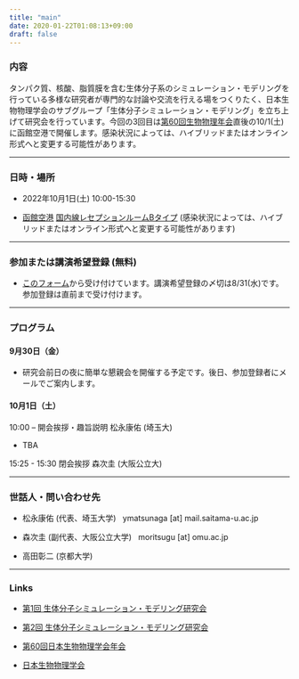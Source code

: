 ```yaml
---
title: "main"
date: 2020-01-22T01:08:13+09:00
draft: false
---
```


### 内容

タンパク質、核酸、脂質膜を含む生体分子系のシミュレーション・モデリングを行っている多様な研究者が専門的な討論や交流を行える場をつくりたく、日本生物物理学会のサブグループ「生体分子シミュレーション・モデリング」を立ち上げて研究会を行っています。今回の3回目は[第60回生物物理年会](https://www2.aeplan.co.jp/bsj2022/)直後の10/1(土)に函館空港で開催します。感染状況によっては、ハイブリッドまたはオンライン形式へと変更する可能性があります。

---

### 日時・場所

- 2022年10月1日(土) 10:00-15:30

- [函館空港](https://airport.ne.jp) [国内線レセプションルームBタイプ](https://airport.ne.jp/facility/reception_room/) 
  (感染状況によっては、ハイブリッドまたはオンライン形式へと変更する可能性があります)

---

### 参加または講演希望登録 (無料)

- [このフォーム](https://forms.office.com/r/PQZ8UPprJi)から受け付けています。講演希望登録の〆切は8/31(水)です。参加登録は直前まで受け付けます。

---

### プログラム

#### 9月30日（金）

- 研究会前日の夜に簡単な懇親会を開催する予定です。後日、参加登録者にメールでご案内します。

#### 10月1日（土）

10:00 – 開会挨拶・趣旨説明 松永康佑 (埼玉大)

- TBA

15:25 - 15:30 閉会挨拶 森次圭 (大阪公立大)

---

### 世話人・問い合わせ先

- 松永康佑 (代表、埼玉大学) &nbsp; ymatsunaga [at] mail.saitama-u.ac.jp

- 森次圭 (副代表、大阪公立大学) &nbsp; moritsugu [at] omu.ac.jp

- 高田彰二 (京都大学)

---

### Links

- [第1回 生体分子シミュレーション・モデリング研究会](https://bsm01.github.io)

- [第2回 生体分子シミュレーション・モデリング研究会](https://bsm02.github.io)

- [第60回日本生物物理学会年会](https://www2.aeplan.co.jp/bsj2022/)

- [日本生物物理学会](https://www.biophys.jp)

